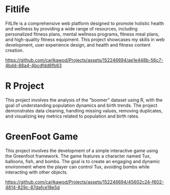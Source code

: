 <h1>Fitlife</h1> 
FitLife is a comprehensive web platform designed to promote holistic health and wellness by providing a wide range of resources, including personalized fitness plans, mental wellness programs, fitness meal plans, and high-quality fitness equipment. This project showcases my skills in web development, user experience design, and health and fitness content creation.


https://github.com/carlkawod/Projects/assets/152246694/ae1e448b-56c7-4bdd-88a4-4bcdfdd6fb63



<h1>R Project </h1> 
This project involves the analysis of the "boomer" dataset using R, with the goal of understanding population dynamics and birth trends. The project demonstrates data cleaning, handling missing values, removing duplicates, and visualizing key metrics related to population and birth rates.

<h1>GreenFoot Game</h1>
This project involves the development of a simple interactive game using the Greenfoot framework. The game features a character named Tux, balloons, fish, and bombs. The goal is to create an engaging and dynamic environment where the player can control Tux, avoiding bombs while interacting with other objects.

https://github.com/carlkawod/Projects/assets/152246694/45602c24-f602-4814-829c-87dafce18e5d
